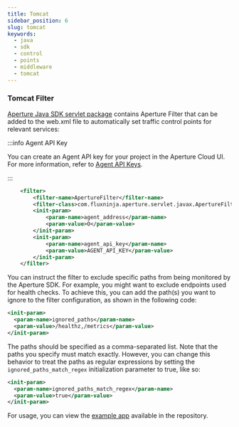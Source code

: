```yaml
---
title: Tomcat
sidebar_position: 6
slug: tomcat
keywords:
  - java
  - sdk
  - control
  - points
  - middleware
  - tomcat
---
```


### Tomcat Filter

[Aperture Java SDK servlet package](https://search.maven.org/artifact/com.fluxninja.aperture/aperture-java-servlet)
contains Aperture Filter that can be added to the web.xml file to automatically
set traffic control points for relevant services:

:::info Agent API Key

You can create an Agent API key for your project in the Aperture Cloud UI. For
more information, refer to [Agent API Keys](/get-started/agent-api-keys.md).

:::

```xml
    <filter>
        <filter-name>ApertureFilter</filter-name>
        <filter-class>com.fluxninja.aperture.servlet.javax.ApertureFilter</filter-class>
        <init-param>
            <param-name>agent_address</param-name>
            <param-value>O</param-value>
        </init-param>
        <init-param>
            <param-name>agent_api_key</param-name>
            <param-value>AGENT_API_KEY</param-value>
        </init-param>
    </filter>
```

You can instruct the filter to exclude specific paths from being monitored by
the Aperture SDK. For example, you might want to exclude endpoints used for
health checks. To achieve this, you can add the path(s) you want to ignore to
the filter configuration, as shown in the following code:

```xml
<init-param>
  <param-name>ignored_paths</param-name>
  <param-value>/healthz,/metrics</param-value>
</init-param>
```

The paths should be specified as a comma-separated list. Note that the paths you
specify must match exactly. However, you can change this behavior to treat the
paths as regular expressions by setting the `ignored_paths_match_regex`
initialization parameter to true, like so:

```xml
<init-param>
  <param-name>ignored_paths_match_regex</param-name>
  <param-value>true</param-value>
</init-param>
```

For usage, you can view the [example app][tomcat-example] available in the
repository.

[tomcat-example]:
  https://github.com/fluxninja/aperture-java/blob/releases/aperture-java/v2.1.0/examples/tomcat-example/src/main/java/com/fluxninja/example/filter/ApertureFeatureFilter.java
